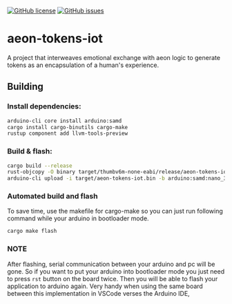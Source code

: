 [![GitHub license](https://img.shields.io/github/license/cartheur/aeon-tokens-iot)](https://github.com/cartheur/aeon-tokens-iot/blob/main/LICENSE)
[![GitHub issues](https://img.shields.io/github/issues/cartheur/aeon-tokens-iot)](https://github.com/cartheur/aeon-tokens-iot/issues)

# aeon-tokens-iot
A project that interweaves emotional exchange with aeon logic to generate tokens as an encapsulation of a human's experience.

## Building

### Install dependencies:

```sh
arduino-cli core install arduino:samd
cargo install cargo-binutils cargo-make
rustup component add llvm-tools-preview
```

### Build & flash:

```sh
cargo build --release
rust-objcopy -O binary target/thumbv6m-none-eabi/release/aeon-tokens-iot target/aeon-tokens-iot.bin
arduino-cli upload -i target/aeon-tokens-iot.bin -b arduino:samd:nano_33_iot -p /dev/ttyACM0
```
### Automated build and flash

To save time, use the makefile for cargo-make so you can just run following command while your arduino in bootloader mode.

```sh
cargo make flash
```

### NOTE
After flashing, serial communication between your arduino and pc will be gone. So if you want to put your arduino into bootloader mode you just need to press `rst` button on the board twice. Then you will be able to flash your application to arduino again. Very handy when using the same board between this implementation in VSCode verses the Arduino IDE,
